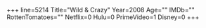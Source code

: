 +++
line=5214
Title="Wild & Crazy"
Year=2008
Age=""
IMDb=""
RottenTomatoes=""
Netflix=0
Hulu=0
PrimeVideo=1
Disney=0
+++

